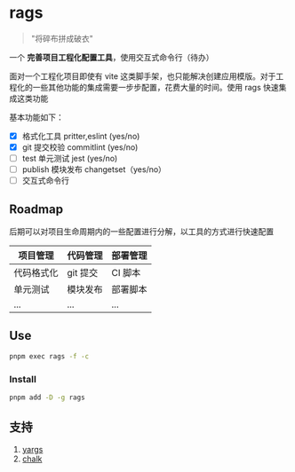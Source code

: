 # rags

> "将碎布拼成破衣"

一个 **完善项目工程化配置工具**，使用交互式命令行（待办）

面对一个工程化项目即使有 vite 这类脚手架，也只能解决创建应用模版。对于工程化的一些其他功能的集成需要一步步配置，花费大量的时间。使用 rags 快速集成这类功能

基本功能如下：

- [x] 格式化工具 pritter,eslint (yes/no)
- [x] git 提交校验 commitlint (yes/no)
- [ ] test 单元测试 jest (yes/no)
- [ ] publish 模块发布 changetset（yes/no）
- [ ] 交互式命令行

## Roadmap

后期可以对项目生命周期内的一些配置进行分解，以工具的方式进行快速配置

| 项目管理   | 代码管理 | 部署管理 |
| ---------- | -------- | -------- |
| 代码格式化 | git 提交 | CI 脚本  |
| 单元测试   | 模块发布 | 部署脚本 |
| ...        | ...      | ...      |

## Use

```bash
pnpm exec rags -f -c
```

### Install

```bash
pnpm add -D -g rags
```

## 支持

1. [yargs](https://www.npmjs.com/package/yargs)
2. [chalk](https://www.npmjs.com/package/chalk)
